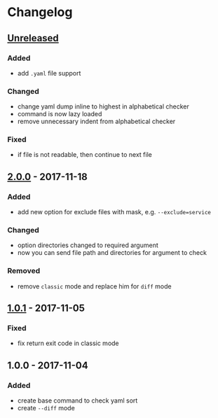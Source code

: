 # Changelog

## [Unreleased]
### Added
- add `.yaml` file support

### Changed
- change yaml dump inline to highest in alphabetical checker
- command is now lazy loaded
- remove unnecessary indent from alphabetical checker

### Fixed
- if file is not readable, then continue to next file

## [2.0.0] - 2017-11-18
### Added
- add new option for exclude files with mask, e.g. `--exclude=service`

### Changed
- option directories changed to required argument
- now you can send file path and directories for argument to check

### Removed
- remove `classic` mode and replace him for `diff` mode

## [1.0.1] - 2017-11-05
### Fixed
- fix return exit code in classic mode

## 1.0.0 - 2017-11-04
### Added
- create base command to check yaml sort
- create `--diff` mode

[Unreleased]: https://github.com/sspooky13/yaml-alphabetical-checker/compare/2.0.0...HEAD
[2.0.0]: https://github.com/sspooky13/yaml-alphabetical-checker/compare/1.0.1...2.0.0
[1.0.1]: https://github.com/sspooky13/yaml-alphabetical-checker/compare/1.0.0...1.0.1
